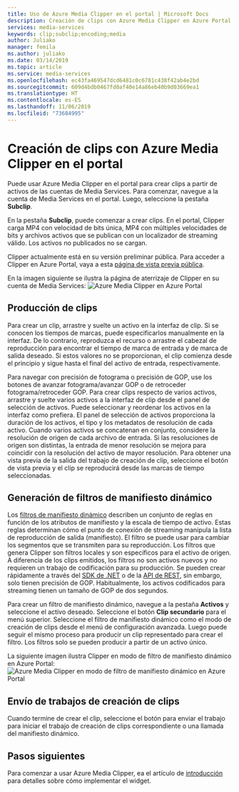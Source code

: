 ```yaml
---
title: Uso de Azure Media Clipper en el portal | Microsoft Docs
description: Creación de clips con Azure Media Clipper en Azure Portal
services: media-services
keywords: clip;subclip;encoding;media
author: Juliako
manager: femila
ms.author: juliako
ms.date: 03/14/2019
ms.topic: article
ms.service: media-services
ms.openlocfilehash: ec43fa469547dcd6481c0c6781c438f42ab4e2bd
ms.sourcegitcommit: 609d4bdb0467fd0af40e14a86eb40b9d03669ea1
ms.translationtype: HT
ms.contentlocale: es-ES
ms.lasthandoff: 11/06/2019
ms.locfileid: "73684995"
---
```

# <a name="create-clips-with-azure-media-clipper-in-the-portal"></a>Creación de clips con Azure Media Clipper en el portal  

Puede usar Azure Media Clipper en el portal para crear clips a partir de activos de las cuentas de Media Services. Para comenzar, navegue a la cuenta de Media Services en el portal. Luego, seleccione la pestaña **Subclip**.

En la pestaña **Subclip**, puede comenzar a crear clips. En el portal, Clipper carga MP4 con velocidad de bits única, MP4 con múltiples velocidades de bits y archivos activos que se publican con un localizador de streaming válido. Los activos no publicados no se cargan.

Clipper actualmente está en su versión preliminar pública. Para acceder a Clipper en Azure Portal, vaya a esta [página de vista previa pública](https://portal.azure.com/?feature.subclipper=true).

En la imagen siguiente se ilustra la página de aterrizaje de Clipper en su cuenta de Media Services: ![Azure Media Clipper en Azure Portal](media/media-services-azure-media-clipper-portal/media-services-azure-media-clipper-portal.png)

## <a name="producing-clips"></a>Producción de clips
Para crear un clip, arrastre y suelte un activo en la interfaz de clip. Si se conocen los tiempos de marcas, puede especificarlos manualmente en la interfaz. De lo contrario, reproduzca el recurso o arrastre el cabezal de reproducción para encontrar el tiempo de marca de entrada y de marca de salida deseado. Si estos valores no se proporcionan, el clip comienza desde el principio y sigue hasta el final del activo de entrada, respectivamente.

Para navegar con precisión de fotograma o precisión de GOP, use los botones de avanzar fotograma/avanzar GOP o de retroceder fotograma/retroceder GOP. Para crear clips respecto de varios activos, arrastre y suelte varios activos a la interfaz de clip desde el panel de selección de activos. Puede seleccionar y reordenar los activos en la interfaz como prefiera. El panel de selección de activos proporciona la duración de los activos, el tipo y los metadatos de resolución de cada activo. Cuando varios activos se concatenan en conjunto, considere la resolución de origen de cada archivo de entrada. Si las resoluciones de origen son distintas, la entrada de menor resolución se mejora para coincidir con la resolución del activo de mayor resolución. Para obtener una vista previa de la salida del trabajo de creación de clip, seleccione el botón de vista previa y el clip se reproducirá desde las marcas de tiempo seleccionadas.

## <a name="producing-dynamic-manifest-filters"></a>Generación de filtros de manifiesto dinámico
Los [filtros de manifiesto dinámico](https://azure.microsoft.com/blog/dynamic-manifest/) describen un conjunto de reglas en función de los atributos de manifiesto y la escala de tiempo de activo. Estas reglas determinan cómo el punto de conexión de streaming manipula la lista de reproducción de salida (manifiesto). El filtro se puede usar para cambiar los segmentos que se transmiten para su reproducción. Los filtros que genera Clipper son filtros locales y son específicos para el activo de origen. A diferencia de los clips emitidos, los filtros no son activos nuevos y no requieren un trabajo de codificación para su producción. Se pueden crear rápidamente a través del [SDK de .NET](https://docs.microsoft.com/azure/media-services/media-services-dotnet-dynamic-manifest) o de la [API de REST](https://docs.microsoft.com/azure/media-services/media-services-rest-dynamic-manifest), sin embargo, solo tienen precisión de GOP. Habitualmente, los activos codificados para streaming tienen un tamaño de GOP de dos segundos.

Para crear un filtro de manifiesto dinámico, navegue a la pestaña **Activos** y seleccione el activo deseado. Seleccione el botón **Clip secundario** para el menú superior. Seleccione el filtro de manifiesto dinámico como el modo de creación de clips desde el menú de configuración avanzada. Luego puede seguir el mismo proceso para producir un clip representado para crear el filtro. Los filtros solo se pueden producir a partir de un activo único.

La siguiente imagen ilustra Clipper en modo de filtro de manifiesto dinámico en Azure Portal: ![Azure Media Clipper en modo de filtro de manifiesto dinámico en Azure Portal](media/media-services-azure-media-clipper-portal/media-services-azure-media-clipper-filter.PNG)

## <a name="submitting-clipping-jobs"></a>Envío de trabajos de creación de clips
Cuando termine de crear el clip, seleccione el botón para enviar el trabajo para iniciar el trabajo de creación de clips correspondiente o una llamada del manifiesto dinámico.

## <a name="next-steps"></a>Pasos siguientes
Para comenzar a usar Azure Media Clipper, ea el artículo de [introducción](media-services-azure-media-clipper-getting-started.md) para detalles sobre cómo implementar el widget.
